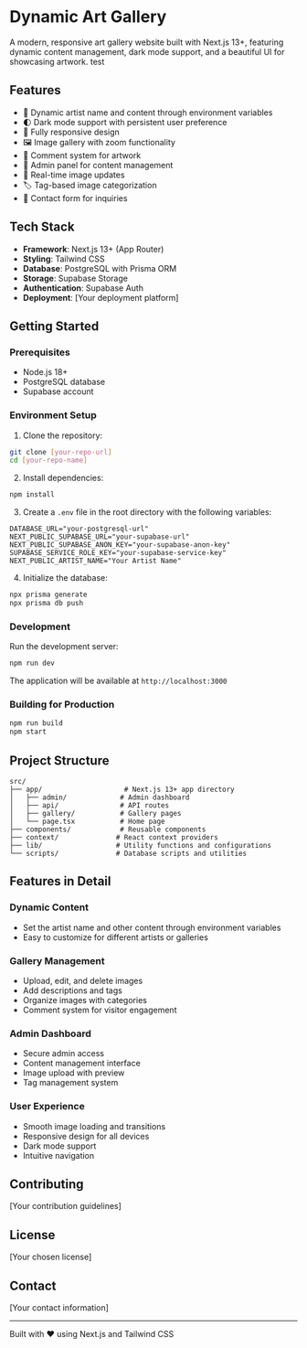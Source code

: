 # Dynamic Art Gallery

A modern, responsive art gallery website built with Next.js 13+, featuring dynamic content management, dark mode support, and a beautiful UI for showcasing artwork.
test
## Features

- 🎨 Dynamic artist name and content through environment variables
- 🌓 Dark mode support with persistent user preference
- 📱 Fully responsive design
- 🖼️ Image gallery with zoom functionality
- 💬 Comment system for artwork
- 🔐 Admin panel for content management
- 🔄 Real-time image updates
- 🏷️ Tag-based image categorization
- 📝 Contact form for inquiries

## Tech Stack

- **Framework**: Next.js 13+ (App Router)
- **Styling**: Tailwind CSS
- **Database**: PostgreSQL with Prisma ORM
- **Storage**: Supabase Storage
- **Authentication**: Supabase Auth
- **Deployment**: [Your deployment platform]

## Getting Started

### Prerequisites

- Node.js 18+ 
- PostgreSQL database
- Supabase account

### Environment Setup

1. Clone the repository:
```bash
git clone [your-repo-url]
cd [your-repo-name]
```

2. Install dependencies:
```bash
npm install
```

3. Create a `.env` file in the root directory with the following variables:
```env
DATABASE_URL="your-postgresql-url"
NEXT_PUBLIC_SUPABASE_URL="your-supabase-url"
NEXT_PUBLIC_SUPABASE_ANON_KEY="your-supabase-anon-key"
SUPABASE_SERVICE_ROLE_KEY="your-supabase-service-key"
NEXT_PUBLIC_ARTIST_NAME="Your Artist Name"
```

4. Initialize the database:
```bash
npx prisma generate
npx prisma db push
```

### Development

Run the development server:
```bash
npm run dev
```

The application will be available at `http://localhost:3000`

### Building for Production

```bash
npm run build
npm start
```

## Project Structure

```
src/
├── app/                    # Next.js 13+ app directory
│   ├── admin/             # Admin dashboard
│   ├── api/               # API routes
│   ├── gallery/           # Gallery pages
│   └── page.tsx           # Home page
├── components/            # Reusable components
├── context/              # React context providers
├── lib/                  # Utility functions and configurations
└── scripts/              # Database scripts and utilities
```

## Features in Detail

### Dynamic Content
- Set the artist name and other content through environment variables
- Easy to customize for different artists or galleries

### Gallery Management
- Upload, edit, and delete images
- Add descriptions and tags
- Organize images with categories
- Comment system for visitor engagement

### Admin Dashboard
- Secure admin access
- Content management interface
- Image upload with preview
- Tag management system

### User Experience
- Smooth image loading and transitions
- Responsive design for all devices
- Dark mode support
- Intuitive navigation

## Contributing

[Your contribution guidelines]

## License

[Your chosen license]

## Contact

[Your contact information]

---
Built with ❤️ using Next.js and Tailwind CSS
